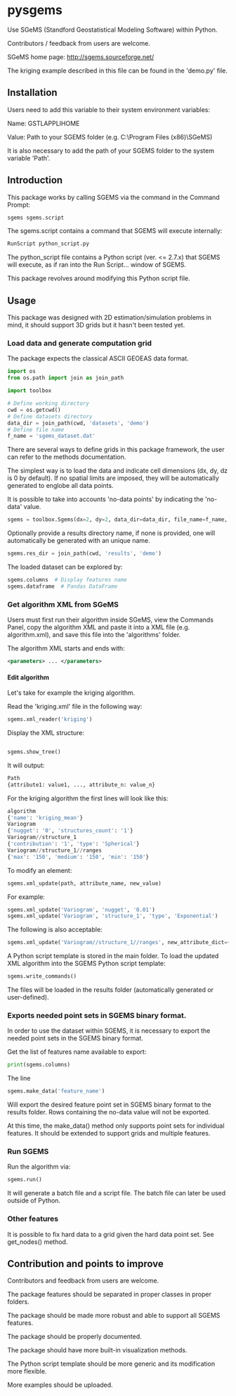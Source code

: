 # pysgems 
Use SGeMS (Standford Geostatistical Modeling Software) within Python.

Contributors / feedback from users are welcome.

SGeMS home page: http://sgems.sourceforge.net/

The kriging example described in this file can be found in the 'demo.py' file.

## Installation

Users need to add this variable to their system environment variables:

Name: GSTLAPPLIHOME

Value: Path to your SGEMS folder (e.g. C:\Program Files (x86)\SGeMS)

It is also necessary to add the path of your SGEMS folder to the system variable 'Path'.

## Introduction

This package works by calling SGEMS via the command in the Command Prompt:
```bash
sgems sgems.script
```

The sgems.script contains a command that SGEMS will execute internally:

```bash
RunScript python_script.py
```

The python_script file contains a Python script (ver. <= 2.7.x) that SGEMS will execute, as if ran into the Run Script... window of SGEMS.

This package revolves around modifying this Python script file.

## Usage

This package was designed with 2D estimation/simulation problems in mind, it should support 3D grids but it hasn't been tested yet.

### Load data and generate computation grid

The package expects the classical ASCII GEOEAS data format.

```python
import os
from os.path import join as join_path

import toolbox

# Define working directory
cwd = os.getcwd()
# Define datasets directory
data_dir = join_path(cwd, 'datasets', 'demo')
# Define file name
f_name = 'sgems_dataset.dat'
```

There are several ways to define grids in this package framework, the user can refer to the methods documentation.

The simplest way is to load the data and indicate cell dimensions (dx, dy, dz is 0 by default). If no spatial limits are imposed, they will be automatically generated to englobe all data points.

It is possible to take into accounts 'no-data points' by indicating the 'no-data' value.

```python
sgems = toolbox.Sgems(dx=2, dy=2, data_dir=data_dir, file_name=f_name, nodata=-999)
```

Optionally provide a results directory name, if none is provided, one will automatically be generated with an unique name.

```python
sgems.res_dir = join_path(cwd, 'results', 'demo')
```

The loaded dataset can be explored by:

```python
sgems.columns  # Display features name
sgems.dataframe  # Pandas DataFrame
```

### Get algorithm XML from SGeMS
Users must first run their algorithm inside SGeMS, view the Commands Panel, copy the algorithm XML and paste it into a XML file (e.g. algorithm.xml), and save this file into the 'algorithms' folder.

The algorithm XML starts and ends with:
```xml
<parameters> ... </parameters>
```

#### Edit algorithm

Let's take for example the kriging algorithm.

Read the 'kriging.xml' file in the following way:

```python
sgems.xml_reader('kriging')

```

Display the XML structure:

```python

sgems.show_tree()

```

It will output:

```python
Path
{attribute1: value1, ..., attribute_n: value_n}
```

For the kriging algorithm the first lines will look like this:

```python
algorithm
{'name': 'kriging_mean'}
Variogram
{'nugget': '0', 'structures_count': '1'}
Variogram//structure_1
{'contribution': '1', 'type': 'Spherical'}
Variogram//structure_1//ranges
{'max': '150', 'medium': '150', 'min': '150'}
```

To modify an element:

```python
sgems.xml_update(path, attribute_name, new_value)
```

For example:

```python
sgems.xml_update('Variogram', 'nugget', '0.01')
sgems.xml_update('Variogram', 'structure_1', 'type', 'Exponential')
```

The following is also acceptable:

```python
sgems.xml_update('Variogram//structure_1//ranges', new_attribute_dict={'max': '150', 'medium': '150', 'min': '150'})
```

A Python script template is stored in the main folder. To load the updated XML algorithm into the SGEMS Python script template:

```python
sgems.write_commands()
```

The files will be loaded in the results folder (automatically generated or user-defined).


### Exports needed point sets in SGEMS binary format.

In order to use the dataset within SGEMS, it is necessary to export the needed point sets in the SGEMS binary format.

Get the list of features name available to export:

```python
print(sgems.columns)
```

The line

```python
sgems.make_data('feature_name')
```

Will export the desired feature point set in SGEMS binary format to the results folder. Rows containing the no-data value will not be exported.

At this time, the make_data() method only supports point sets for individual features. It should be extended to support grids and multiple features.

### Run SGEMS

Run the algorithm via:

```python
sgems.run()
```

It will generate a batch file and a script file. The batch file can later be used outside of Python.

### Other features

It is possible to fix hard data to a grid given the hard data point set. See get_nodes() method.

## Contribution and points to improve

Contributors and feedback from users are welcome. 

The package features should be separated in proper classes in proper folders.

The package should be made more robust and able to support all SGEMS features.

The package should be properly documented.

The package should have more built-in visualization methods.

The Python script template should be more generic and its modification more flexible.

More examples should be uploaded.
